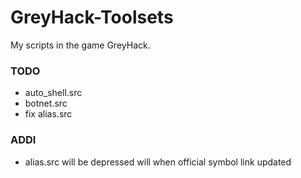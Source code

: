 # GreyHack-Toolsets
My scripts in the game GreyHack.

### TODO
+ auto_shell.src
+ botnet.src
+ fix alias.src

### ADDI
+ alias.src will be depressed will when official symbol link updated